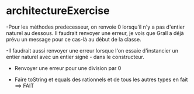 architectureExercise
====================

-Pour les méthodes predecesseur, on renvoie 0 lorsqu'il n'y a pas d'entier naturel au dessous. Il faudrait renvoyer une erreur, je vois que Grall a déjà prévu un message pour ce cas-là au début de la classe.

-Il faudrait aussi renvoyer une erreur lorsque l'on essaie d'instancier un entier naturel avec un entier signé - dans le constructeur.

- Renvoyer une erreur pour une division par 0

- Faire toString et equals des rationnels et de tous les autres types en fait ==> FAIT
